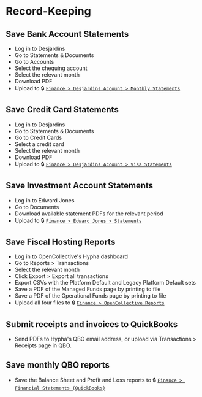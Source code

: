 # Record-Keeping

## Save Bank Account Statements

* Log in to Desjardins
* Go to Statements & Documents
* Go to Accounts
* Select the chequing account
* Select the relevant month
* Download PDF
* Upload to 🔒 [`Finance > Desjardins Account > Monthly Statements`](https://drive.google.com/drive/folders/12Z6ZWPdeB4KVyJnjenLLp7wuOt98lTCp)

## Save Credit Card Statements

* Log in to Desjardins
* Go to Statements & Documents
* Go to Credit Cards
* Select a credit card
* Select the relevant month
* Download PDF
* Upload to 🔒 [`Finance > Desjardins Account > Visa Statements`](https://drive.google.com/drive/folders/1fWdLJDm_JKRBxd1PqHk4cY6QoiHKLgcG)

## Save Investment Account Statements

* Log in to Edward Jones
* Go to Documents
* Download available statement PDFs for the relevant period
* Upload to 🔒 [`Finance > Edward Jones > Statements`](https://drive.google.com/drive/folders/12JOkWpkxITSn2t6Oa5HfO-nNYj7GGkVd)

## Save Fiscal Hosting Reports

* Log in to OpenCollective's Hypha dashboard
* Go to Reports > Transactions
* Select the relevant month
* Click Export > Export all transactions
* Export CSVs with the Platform Default and Legacy Platform Default sets
* Save a PDF of the Managed Funds page by printing to file
* Save a PDF of the Operational Funds page by printing to file
* Upload all four files to 🔒 [`Finance > OpenCollective Reports`](https://drive.google.com/drive/folders/1DTtCXw0BlfoesEbFAXH9ZQpY5fjHpEkG)

## Submit receipts and invoices to QuickBooks

* Send PDFs to Hypha's QBO email address, or upload via Transactions > Receipts page in QBO.

## Save monthly QBO reports

* Save the Balance Sheet and Profit and Loss reports to 🔒 [`Finance > Financial Statements (QuickBooks)`](https://drive.google.com/drive/folders/11mPxy3npOWJGPTMrbzr2T_fcJWDO4Kr0)
